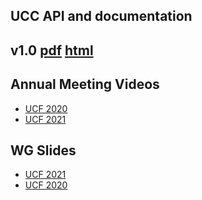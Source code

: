 ## UCC API and documentation

## v1.0 [pdf](api/v1.0/pdf/ucc.pdf) [html](api/v1.0/html/index.html)


## Annual Meeting Videos
* [UCF 2020]()
* [UCF 2021](https://www.youtube.com/watch?v=KyV4AKy0tUs)

## WG Slides
* [UCF 2021](slides/ucc_am_2021.pdf) 
* [UCF 2020](slides/ucc_am_2020.pdf)
